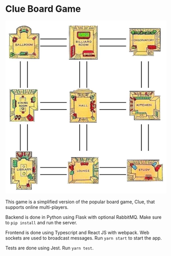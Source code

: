 # Clue Board Game

![alt text](screenshot.png)

This game is a simplified version of the popular board game, Clue, that supports online multi-players.

Backend is done in Python using Flask with optional RabbitMQ. Make sure to `pip install` and run the server.

Frontend is done using Typescript and React JS with webpack. Web sockets are used to broadcast messages. Run `yarn start` to start the app.

Tests are done using Jest. Run `yarn test`.
